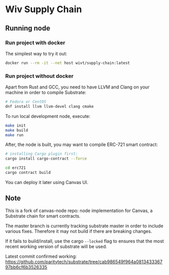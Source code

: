 # Wiv Supply Chain

## Running node

### Run project with docker

The simplest way to try it out:

```bash
docker run --rm -it --net host wivt/supply-chain:latest
```

### Run project without docker

Apart from Rust and GCC, you need to have LLVM and Clang on your machine in order to compile Substrate:

```bash
# Fedora or CentOS
dnf install llvm llvm-devel clang cmake
```

To run local development node, execute:

```bash
make init
make build
make run
```

After, the node is built, you may want to compile ERC-721 smart contract:
```bash
# installing Cargo plugin first:
cargo install cargo-contract --force

cd erc721
cargo contract build
```

You can deploy it later using Canvas UI.

## Note

This is a fork of canvas-node repo: node implementation for Canvas, a Substrate chain for smart contracts.

The master branch is currently tracking substrate master in order to include various fixes. Therefore it may not
 build if there are breaking changes.

If it fails to build/install, use the cargo `--locked` flag to ensures that the most recent working version of
 substrate will be used.

Latest commit confirmed working: https://github.com/paritytech/substrate/tree/cab986549f964a081343336797bb6cf6b3526335
